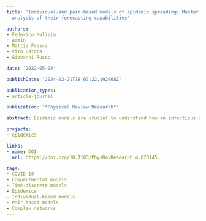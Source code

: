```yaml
---
title: 'Individual-and pair-based models of epidemic spreading: Master equations and
  analysis of their forecasting capabilities'

authors:
- Federico Malizia
- admin
- Mattia Frasca
- Vito Latora
- Giovanni Russo

date: '2022-05-24'

publishDate: '2024-02-21T18:07:22.192908Z'

publication_types:
- article-journal

publication: '*Physical Review Research*'

abstract: Epidemic models are crucial to understand how an infectious disease spreads in a population and to devise the best containment strategies. Compartmental models can provide a fine-grained description of the evolution of an epidemic when microscopic information on the network of contacts among individuals is available. However, coarser-grained descriptions prove also to be useful in many aspects. They allow to derive closed expressions for key parameters, such as the basic reproduction number, to understand the relationship between the model parameters, and also to derive fast and reliable predictions of macroscopic observables for a disease outbreak. The so-called population models can be developed at different levels of coarse-graining, so it is crucial to determine (i) to which extent and how the existing correlations in the contact network have to be included in these models and (ii) what is their impact on the model ability to reproduce and predict the time evolution of the populations at the various stage of the disease. In this work, we address these questions through a systematic analysis of two discrete-time SEAIR (susceptible-exposed-asymptomatic-infected-recovered) population models, the first one developed assuming statistical independence at the level of individuals, and the other one assuming independence at the level of pairs. We provide a detailed derivation and analysis of both models, focusing on their capability to reproduce an epidemic process on different synthetic networks, and then comparing their predictions under scenarios of increasing complexity. We find that, although both models can fit the time evolution of the compartment populations obtained through microscopic simulations, the epidemic parameters adopted by the individual-based model for this purpose may significantly differ from those of the microscopic simulations. However, pair-based model provides not only more reliable predictions of the dynamical evolution of the variables but also a good estimation of the epidemic parameters. The difference between the two models is even more evident in the particularly challenging scenario when one or more variables are not measurable, and therefore are not available for model tuning. This occurs for instance with asymptomatic infectious individuals in the case of COVID-19, an issue that has become extremely relevant during the recent pandemic. Under these conditions, the pairwise model again proves to perform much better than the individual-based representation, provided that it is fed with adequate information which, for instance, to be collected, may require a more detailed contact tracing. Overall, our results thus hallmark the importance of acquiring the proper empirical data to fully unfold the potentialities of models incorporating more sophisticated assumptions on the correlations among nodes in the contact network.

projects: 
- epidemics

links:
- name: DOI
  url: https://doi.org/10.1103/PhysRevResearch.4.023145

tags:
- COVID-19
- Compartmental models
- Time-discrete models
- Epidemics
- Individual-based models
- Pair-based models
- Complex networks
---
```

